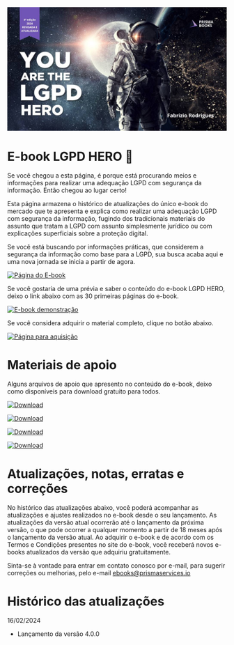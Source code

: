 <div style="text-align:center"><img src="https://raw.githubusercontent.com/fabriziorodrigues/ebook-lgpd-hero/main/assets/img/lgpd-hero-7.jpg" alt="You are the LGPD HERO" /></div>

# E-book LGPD HERO 🚀

Se você chegou a esta página, é porque está procurando meios e informações para realizar uma adequação LGPD com segurança da informação. Então chegou ao lugar certo!

Esta página armazena o histórico de atualizações do único e-book do mercado que te apresenta e explica como realizar uma adequação LGPD com segurança da informação, fugindo dos tradicionais materiais do assunto que tratam a LGPD com assunto simplesmente jurídico ou com explicações superficiais sobre a proteção digital.

Se você está buscando por informações práticas, que considerem a segurança da informação como base para a LGPD, sua busca acaba aqui e uma nova jornada se inicia a partir de agora.

[![Página do E-book](https://img.shields.io/badge/Site-Página_do_ebook-color)](https://lgpdhero.com.br/)

Se você gostaria de uma prévia e saber o conteúdo do e-book LGPD HERO, deixo o link abaixo com as 30 primeiras páginas do e-book.

[![E-book demonstração](https://img.shields.io/badge/Download-Demonstração-color)](https://raw.githubusercontent.com/fabriziorodrigues/ebook-lgpd-hero/main/assets/files/ebook-lgpd-hero-v4_0_0-demonstracao.pdf)

Se você considera adquirir o material completo, clique no botão abaixo.

[![Página para aquisição](https://img.shields.io/badge/Site-Página_compra-color)](https://pay.kiwify.com.br/fsk0g8y)

# Materiais de apoio

Alguns arquivos de apoio que apresento no conteúdo do e-book, deixo como disponíveis para download gratuito para todos.

[![Download](https://img.shields.io/badge/Download-Modelo_inventário_hardware_XLSX-blue)](https://raw.githubusercontent.com/fabriziorodrigues/ebook-lgpd-hero/main/assets/files/modelo-inventario-hadware.xlsx)

[![Download](https://img.shields.io/badge/Download-Modelo_inventário_software_XLSX-blue)](https://raw.githubusercontent.com/fabriziorodrigues/ebook-lgpd-hero/main/assets/files/modelo-inventario-software.xlsx)

[![Download](https://img.shields.io/badge/Download-Modelo_data_mapping_XLSX-blue)](https://raw.githubusercontent.com/fabriziorodrigues/ebook-lgpd-hero/main/assets/files/modelo-planilha-data-mapping.xlsx)

[![Download](https://img.shields.io/badge/Download-Modelo_RIPD_DOCX-blue)](https://raw.githubusercontent.com/fabriziorodrigues/ebook-lgpd-hero/main/assets/files/modelo-relatorio-impacto-protecao-dados.docx)

# Atualizações, notas, erratas e correções

No histórico das atualizações abaixo, você poderá acompanhar as atualizações e ajustes realizados no e-book desde o seu lançamento. As atualizações da versão atual ocorrerão até o lançamento da próxima versão, o que pode ocorrer a qualquer momento a partir de 18 meses após o lançamento da versão atual. Ao adquirir o e-book e de acordo com os Termos e Condições presentes no site do e-book, você receberá novos e-books atualizados da versão que adquiriu gratuitamente.

Sinta-se à vontade para entrar em contato conosco por e-mail, para sugerir correções ou melhorias, pelo e-mail ebooks@prismaservices.io

# Histórico das atualizações

16/02/2024

- Lançamento da versão 4.0.0



